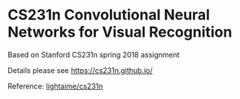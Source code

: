 # CS231n Convolutional Neural Networks for Visual Recognition
Based on Stanford CS231n spring 2018 assignment

Details please see https://cs231n.github.io/

Reference: [lightaime/cs231n](https://github.com/lightaime/cs231n)
